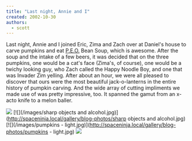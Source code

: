 ```yaml
---
title: "Last night, Annie and I"
created: 2002-10-30
authors:
  - scott
---
```


Last night, Annie and I joined Eric, Zima and Zach over at Daniel's house to carve pumpkins and eat [P.E.O.](http://www.peointernational.org/aboutPEO.html) Bean Soup, which is awesome. After the soup and the intake of a few beers, it was decided that on the three pumpkins, one would be a cat's face (Zima's, of course), one would be a twichy looking guy, who Zach called the Happy Noodle Boy, and one that was Invader Zim yelling. After about an hour, we were all pleased to discover that ours were the most beautiful jack-o-lanterns in the entire history of pumpkin carving. And the wide array of cutting impliments we made use of was pretty impressive, too. It spanned the gamut from an x-acto knife to a melon baller.

[![](/images/cleaning.jpg)](http://spaceninja.local/gallery/blog-photos/cleaning.jpg) [![](/images/sharp objects and alcohol.jpg)](http://spaceninja.local/gallery/blog-photos/sharp objects and alcohol.jpg) [![](/images/pumpkins - light.jpg)](http://spaceninja.local/gallery/blog-photos/pumpkins - light.jpg) [![](/images/pumpkins.jpg)](http://spaceninja.local/gallery/blog-photos/pumpkins.jpg)
